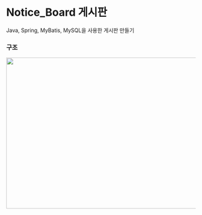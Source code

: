 # Notice_Board 게시판
Java, Spring, MyBatis, MySQL을 사용한 게시판 만들기

### 구조
<img src="https://user-images.githubusercontent.com/87750521/127037608-0777c6d0-e5f4-4b8e-8d96-53428783e32c.png" width="600" height="400">
